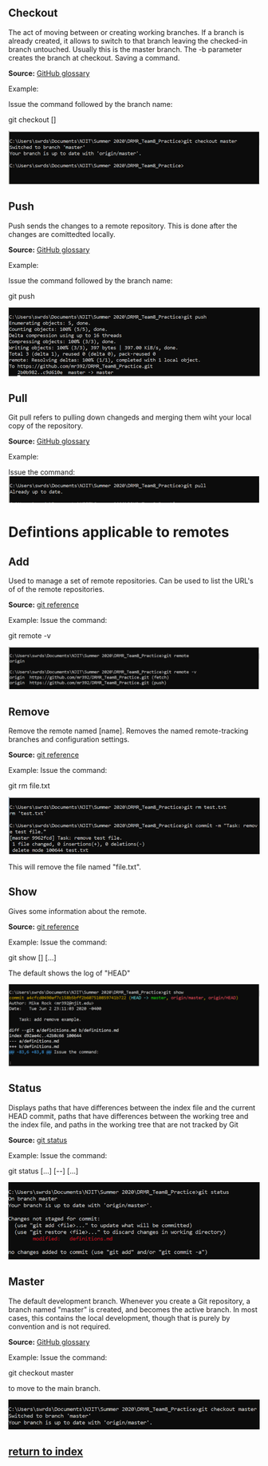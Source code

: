 
## **Checkout**

The act of moving between or creating working branches. If a branch is already created,
it allows to switch to that branch leaving the checked-in branch untouched. 
Usually this is the master branch. The -b parameter creates the branch at checkout. Saving a command.


**Source:** [GitHub glossary](https://help.github.com/en/github/getting-started-with-github/github-glossary)


Example:

Issue the command followed by the branch name:

git checkout [<branch>]

![checkout example](/images/checkout_example.PNG)



## **Push**

Push sends the changes to a remote repository. This is done after the changes are comittedted locally. 


**Source:** [GitHub glossary](https://help.github.com/en/github/getting-started-with-github/github-glossary)


Example:

Issue the command followed by the branch name:

git push 

![push example](/images/push_example.PNG)

## **Pull**

Git pull refers to pulling down changeds and merging them wiht your local copy of the repository. 

**Source:** [GitHub glossary](https://help.github.com/en/github/getting-started-with-github/github-glossary)

Example: 

Issue the command:
![pull example](/images/pull_example.PNG)


# Defintions applicable to remotes

## **Add**

Used to manage a set of remote repositories. Can be used to list the URL's of of the remote repositories.  


**Source:** [git reference](https://git-scm.com/docs/git-remote)

Example: 
Issue the command:

git remote -v 

![Remote add example](/images/remote_add.png)






## **Remove**

Remove the remote named [name]. 
Removes the named remote-tracking branches and configuration settings.

**Source:** [git reference](https://git-scm.com/docs/git-remote)


Example:
Issue the command:

git rm file.txt

![remove example](/images/remove_example.PNG)

This will remove the file named "file.txt".

## **Show**

Gives some information about the remote.

**Source:** [git reference](https://git-scm.com/docs/git-remote)

Example:
Issue the command:

git show [<options>] [<object>…​]

The default shows the log of "HEAD"

![show example](/images/show_example.PNG)


## **Status**

Displays paths that have differences between the index file and the current HEAD commit, 
paths that have differences between the working tree and the index file, 
and paths in the working tree that are not tracked by Git

**Source:** [git status](https://git-scm.com/docs/git-status)


Example:
Issue the command:

git status [<options>…​] [--] [<pathspec>…​]

![status example](/images/status_example.PNG)




## **Master**

The default development branch. 
Whenever you create a Git repository, a branch named "master" is created, and becomes the active branch. 
In most cases, this contains the local development, though that is purely by convention and is not required.

**Source:** [GitHub glossary](https://help.github.com/en/github/getting-started-with-github/github-glossary)

Example:
Issue the command:

git checkout master

to move to the main branch.

![master example](/images/master_example.PNG)







## [return to index](/README.md)


